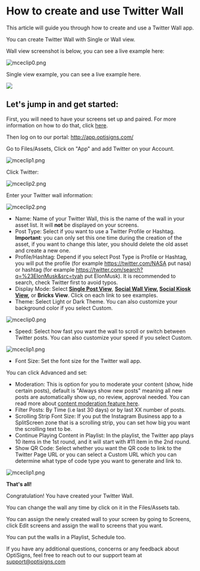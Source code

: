 # How to create and use Twitter Wall

This article will guide you through how to create and use a Twitter Wall app.

You can create Twitter Wall with Single or Wall view.

Wall view screenshot is below, you can see a live example here:

![mceclip0.png](https://support.optisigns.com/hc/article_attachments/360055530733)

Single view example, you can see a live example here.

![](https://support.optisigns.com/hc/article_attachments/360025387053)

## Let's jump in and get started:

First, you will need to have your screens set up and paired. For more information on how to do that, click [here](https://www.optisigns.com/blog/how-to-set-up-digital-signs-with-optisigns-and-amazon-fire-tv).

Then log on to our portal: <http://app.optisigns.com/>

Go to Files/Assets, Click on "App" and add Twitter on your Account.

![mceclip1.png](https://support.optisigns.com/hc/article_attachments/360054657554)

Click Twitter:

![mceclip2.png](https://support.optisigns.com/hc/article_attachments/360055530773)

Enter your Twitter wall information:

![mceclip2.png](https://support.optisigns.com/hc/article_attachments/4405006875923)

* Name: Name of your Twitter Wall, this is the name of the wall in your asset list. It will **not** be displayed on your screens.
* Post Type: Select if you want to use a Twitter Profile or Hashtag. **Important**: you can only set this one time during the creation of the asset, if you want to change this later, you should delete the old asset and create a new one.
* Profile/Hashtag: Depend if you select Post Type is Profile or Hashtag, you will put the profile (for example <https://twitter.com/NASA> put nasa) or hashtag (for example <https://twitter.com/search?q=%23ElonMusk&src=tyah> put ElonMusk). It is recommended to search, check Twitter first to avoid typos.
* Display Mode: Select [**Single Post View**](https://social-player.optisigns.com/twitter/?asset_id=e9jhc4s7o92hrcsnw), **[Social Wall View,](https://social-player.optisigns.com/twitter/?asset_id=pebetgnhqqjhepm5h) [Social Kiosk View](https://social-player.optisigns.com/twitter/?asset_id=7rtdvt4fsj5d8ljfy),** or **Bricks View**. Click on each link to see examples.
* Theme: Select Light or Dark Theme. You can also customize your background color if you select Custom.

![mceclip0.png](https://support.optisigns.com/hc/article_attachments/25996613345939)

* Speed: Select how fast you want the wall to scroll or switch between Twitter posts. You can also customize your speed if you select Custom.

![mceclip1.png](https://support.optisigns.com/hc/article_attachments/25996636445203)

* Font Size: Set the font size for the Twitter wall app.

You can click Advanced and set:

* Moderation: This is option for you to moderate your content (show, hide certain posts), default is "Always show new posts" meaning all new posts are automatically show up, no review, approval needed. You can read more about [content moderation feature here](https://support.optisigns.com/hc/en-us/articles/4403015887763).
* Filter Posts: By Time (i.e last 30 days) or by last XX number of posts.
* Scrolling Strip Font Size: If you put the Instagram Business app to a SplitScreen zone that is a scrolling strip, you can set how big you want the scrolling text to be.
* Continue Playing Content in Playlist: In the playlist, the Twitter app plays 10 items in the 1st round, and it will start with #11 item in the 2nd round.
* Show QR Code: Select whether you want the QR code to link to the Twitter Page URL or you can select a Custom URL which you can determine what type of code type you want to generate and link to.

![mceclip1.png](https://support.optisigns.com/hc/article_attachments/4405004046739)

**That's all!**

Congratulation! You have created your Twitter Wall.

You can change the wall any time by click on it in the Files/Assets tab.

You can assign the newly created wall to your screen by going to Screens, click Edit screens and assign the wall to screens that you want.

You can put the walls in a Playlist, Schedule too.

If you have any additional questions, concerns or any feedback about OptiSigns, feel free to reach out to our support team at [support@optisigns.com](mailto:support@optisigns.com)